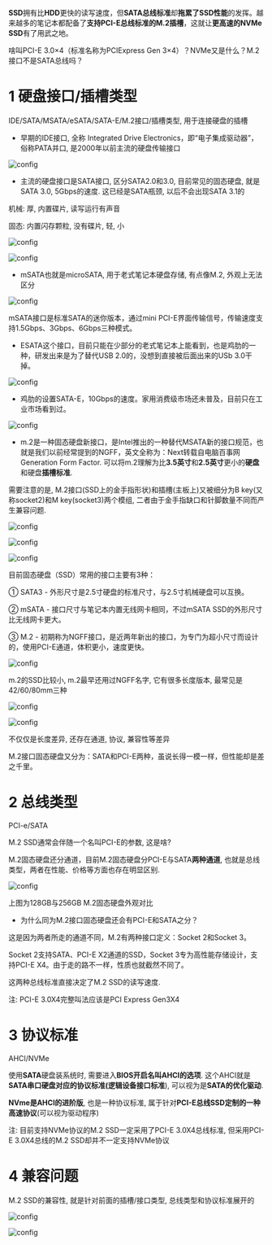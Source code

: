 **SSD**拥有比**HDD**更快的读写速度，但**SATA总线标准**却**拖累了SSD性能**的发挥。越来越多的笔记本都配备了**支持PCI\-E总线标准的M.2插槽**，这就让**更高速的NVMe SSD**有了用武之地。

啥叫PCI-E 3.0×4（标准名称为PCIExpress Gen 3×4）？NVMe又是什么？M.2接口不是SATA总线吗？

# 1 硬盘接口/插槽类型

IDE/SATA/MSATA/eSATA/SATA-E/M.2接口/插槽类型, 用于连接硬盘的插槽

- 早期的IDE接口, 全称 Integrated Drive Electronics，即“电子集成驱动器”，俗称PATA并口, 是2000年以前主流的硬盘传输接口

![config](./images/3.png)

- 主流的硬盘接口是SATA接口, 区分SATA2.0和3.0, 目前常见的固态硬盘, 就是SATA 3.0, 5Gbps的速度. 这已经是SATA瓶颈, 以后不会出现SATA 3.1的

机械: 厚, 内置碟片, 读写运行有声音

固态: 内置闪存颗粒, 没有碟片, 轻, 小

![config](./images/4.png)

![config](./images/5.png)

- mSATA也就是microSATA, 用于老式笔记本硬盘存储, 有点像M.2, 外观上无法区分

![config](./images/6.png)

mSATA接口是标准SATA的迷你版本，通过mini PCI-E界面传输信号，传输速度支持1.5Gbps、3Gbps、6Gbps三种模式。

- ESATA这个接口，目前只能在少部分的老式笔记本上能看到，也是鸡肋的一种，研发出来是为了替代USB 2.0的，没想到直接被后面出来的USb 3.0干掉。

![config](./images/7.png)

- 鸡肋的设置SATA-E，10Gbps的速度。家用消费级市场还未普及，目前只在工业市场看到过。

![config](./images/8.png)

- m.2是一种固态硬盘新接口，是Intel推出的一种替代MSATA新的接口规范，也就是我们以前经常提到的NGFF，英文全称为：Next转载自电脑百事网 Generation Form Factor. 可以将m.2理解为比**3.5英寸**和**2.5英寸**更小的**硬盘**和硬盘**插槽标准**.

需要注意的是, M.2接口(SSD上的金手指形状)和插槽(主板上)又被细分为B key(又称socket2)和M key(socket3)两个模组, 二者由于金手指缺口和针脚数量不同而产生兼容问题.

![config](./images/9.png)

![config](./images/10.png)

![config](./images/11.png)

目前固态硬盘（SSD）常用的接口主要有3种：

① SATA3 - 外形尺寸是2.5寸硬盘的标准尺寸，与2.5寸机械硬盘可以互换。

② mSATA - 接口尺寸与笔记本内置无线网卡相同，不过mSATA SSD的外形尺寸比无线网卡更大。

③ M.2 - 初期称为NGFF接口，是近两年新出的接口，为专门为超小尺寸而设计的，使用PCI-E通道，体积更小，速度更快。

![config](./images/1.png)

m.2的SSD比较小, m.2最早还用过NGFF名字, 它有很多长度版本, 最常见是42/60/80mm三种

![config](./images/2.png)

![config](./images/12.jpg)

不仅仅是长度差异, 还存在通道, 协议, 兼容性等差异

M.2接口固态硬盘又分为：SATA和PCI\-E两种，虽说长得一模一样，但性能却是差之千里。

# 2 总线类型

PCI\-e/SATA

M.2 SSD通常会伴随一个名叫PCI\-E的参数, 这是啥?

M.2固态硬盘还分通道，目前M.2固态硬盘分PCI\-E与SATA**两种通道**, 也就是总线类型，两者在性能、价格等方面也存在明显区别.

![config](./images/13.png)

上图为128GB与256GB M.2固态硬盘外观对比

- 为什么同为M.2接口固态硬盘还会有PCI\-E和SATA之分？

这是因为两者所走的通道不同，M.2有两种接口定义：Socket 2和Socket 3。

Socket 2支持SATA、PCI\-E X2通道的SSD，Socket 3专为高性能存储设计，支持PCI\-E X4。由于走的路不一样，性质也就截然不同了。

这两种总线标准直接决定了M.2 SSD的读写速度.

注: PCI\-E 3.0X4完整叫法应该是PCI Express Gen3X4

# 3 协议标准

AHCI/NVMe

使用**SATA**硬盘装系统时, 需要进入**BIOS开启名叫AHCI的选项**. 这个AHCI就是**SATA串口硬盘对应的协议标准(逻辑设备接口标准**), 可以视为是**SATA的优化驱动**.

**NVme是AHCI的进阶版**, 也是一种协议标准, 属于针对**PCI\-E总线SSD定制的一种高速协议**(可以视为驱动程序)

注: 目前支持NVMe协议的M.2 SSD一定采用了PCI\-E 3.0X4总线标准, 但采用PCI\-E 3.0X4总线的M.2 SSD却并不一定支持NVMe协议

# 4 兼容问题

M.2 SSD的兼容性, 就是针对前面的插槽/接口类型, 总线类型和协议标准展开的

![config](./images/14.png)

![config](./images/15.png)